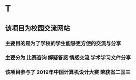 # T
## 该项目为校园交流网站 
### 主要目的是为了学校的学生能够更方便的交流与分享
### 主要分为 比赛咨询 解疑答惑 情感交流 学术学习文件分享
### 该项目参与了 2019年中国计算机设计大赛 荣获省二国三
